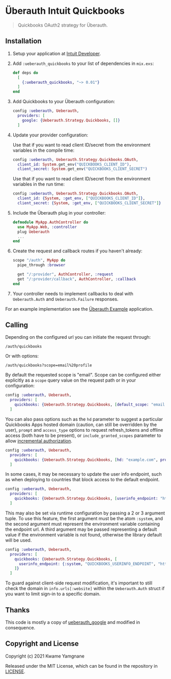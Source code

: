# Überauth Intuit Quickbooks

> Quickbooks OAuth2 strategy for Überauth.

## Installation

1.  Setup your application at [Intuit Developer](https://developer.intuit.com/app/developer/qbo/docs/develop).

2.  Add `:ueberauth_quickbooks` to your list of dependencies in `mix.exs`:

    ```elixir
    def deps do
      [
        {:ueberauth_quickbooks, "~> 0.01"}
      ]
    end
    ```

3.  Add Quickbooks to your Überauth configuration:

    ```elixir
    config :ueberauth, Ueberauth,
      providers: [
        google: {Ueberauth.Strategy.Quickbooks, []}
      ]
    ```

4.  Update your provider configuration:

    Use that if you want to read client ID/secret from the environment
    variables in the compile time:

    ```elixir
    config :ueberauth, Ueberauth.Strategy.Quickbooks.OAuth,
      client_id: System.get_env("QUICKBOOKS_CLIENT_ID"),
      client_secret: System.get_env("QUICKBOOKS_CLIENT_SECRET")
    ```

    Use that if you want to read client ID/secret from the environment
    variables in the run time:

    ```elixir
    config :ueberauth, Ueberauth.Strategy.Quickbooks.OAuth,
      client_id: {System, :get_env, ["QUICKBOOKS_CLIENT_ID"]},
      client_secret: {System, :get_env, ["QUICKBOOKS_CLIENT_SECRET"]}
    ```

5.  Include the Überauth plug in your controller:

    ```elixir
    defmodule MyApp.AuthController do
      use MyApp.Web, :controller
      plug Ueberauth
      ...
    end
    ```

6.  Create the request and callback routes if you haven't already:

    ```elixir
    scope "/auth", MyApp do
      pipe_through :browser

      get "/:provider", AuthController, :request
      get "/:provider/callback", AuthController, :callback
    end
    ```

7.  Your controller needs to implement callbacks to deal with `Ueberauth.Auth` and `Ueberauth.Failure` responses.

For an example implementation see the [Überauth Example](https://github.com/ueberauth/ueberauth_example) application.

## Calling

Depending on the configured url you can initiate the request through:

    /auth/quickbooks

Or with options:

    /auth/quickbooks?scope=email%20profile

By default the requested scope is "email". Scope can be configured either explicitly as a `scope` query value on the request path or in your configuration:

```elixir
config :ueberauth, Ueberauth,
  providers: [
    quickbooks: {Ueberauth.Strategy.Quickbooks, [default_scope: "email profile plus.me"]}
  ]
```

You can also pass options such as the `hd` parameter to suggest a particular Quickbooks Apps hosted domain (caution, can still be overridden by the user), `prompt` and `access_type` options to request refresh_tokens and offline access (both have to be present), or `include_granted_scopes` parameter to allow [incremental authorization](https://developers.quickbooks.com/identity/protocols/oauth2/web-server#incrementalAuth).

```elixir
config :ueberauth, Ueberauth,
  providers: [
    quickbooks: {Ueberauth.Strategy.Quickbooks, [hd: "example.com", prompt: "select_account", access_type: "offline", include_granted_scopes: true]}
  ]
```

In some cases, it may be necessary to update the user info endpoint, such as when deploying to countries that block access to the default endpoint.

```elixir
config :ueberauth, Ueberauth,
  providers: [
    quickbooks: {Ueberauth.Strategy.Quickbooks, [userinfo_endpoint: "https://www.quickbooksapis.cn/oauth2/v3/userinfo"]}
  ]
```

This may also be set via runtime configuration by passing a 2 or 3 argument tuple. To use this feature, the first argument must be the atom `:system`, and the second argument must represent the environment variable containing the endpoint url.
A third argument may be passed representing a default value if the environment variable is not found, otherwise the library default will be used.

```elixir
config :ueberauth, Ueberauth,
  providers: [
    quickbooks: {Ueberauth.Strategy.Quickbooks, [
      userinfo_endpoint: {:system, "QUICKBOOKS_USERINFO_ENDPOINT", "https://www.quickbooksapis.cn/oauth2/v3/userinfo"}
    ]}
  ]
```

To guard against client-side request modification, it's important to still check the domain in `info.urls[:website]` within the `Ueberauth.Auth` struct if you want to limit sign-in to a specific domain.

## Thanks

This code is mostly a copy of [ueberauth_google](https://github.com/ueberauth/ueberauth_google) and modified in consequence.

## Copyright and License

Copyright (c) 2021 Kwame Yamgnane

Released under the MIT License, which can be found in the repository in [LICENSE](https://github.com/ueberauth/ueberauth_quickbooks/blob/master/LICENSE).
